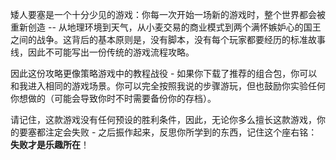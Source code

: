 <p hidden>Dwarf Fortress is a rare game: every time you start a new game, an entire world is created anew - everything from geology and weather, to the patterns of trade in wheat and wars between jealous kings. The fact that there is no script, no standard storyline that every player goes through, makes a traditional game walkthrough impossible.</p>

矮人要塞是一个十分少见的游戏：你每一次开始一场新的游戏时，整个世界都会被重新创造 -- 从地理环境到天气，从小麦交易的商业模式到两个满怀嫉妒心的国王之间的战争。这背后的基本原则是，没有脚本，没有每个玩家都要经历的标准故事线，因此不可能写出一份传统的游戏流程攻略。

<p hidden>Instead this is more like a tutorial campaign in a strategy game - right down to playing on the same map, if you download the suggested package. You’re free to follow along exactly, but also encouraged to experiment (and maybe back up your save occasionally).</p>

因此这份攻略更像策略游戏中的教程战役 - 如果你下载了推荐的组合包，你可以和我进入相同的游戏场景。你可以完全按照我说的步骤游玩，但也鼓励你实验任何你想做的（可能会导致你时不时需要备份你的存档）。

<p hidden>Remember as you play that no matter how skilled you become, without a winning condition your fortress will inevitably fail - then pick yourself up, reflect on what you learnt, and recite the motto: **Losing is Fun!**</p>

请记住，这款游戏没有任何预设的胜利条件，因此，无论你多么擅长这款游戏，你的要塞都注定会失败 - 之后振作起来，反思你所学到的东西，记住这个座右铭：**失败才是乐趣所在**！
